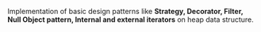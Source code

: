 Implementation of basic design patterns like **Strategy, Decorator, Filter, Null Object pattern, Internal and external iterators** on heap data structure.
